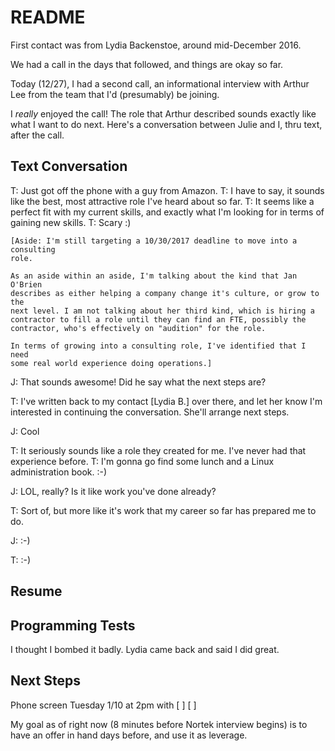 # README

First contact was from Lydia Backenstoe, around mid-December 2016.

We had a call in the days that followed, and things are okay so far.

Today (12/27), I had a second call, an informational interview with Arthur Lee
from the team that I'd (presumably) be joining.

I *really* enjoyed the call! The role that Arthur described sounds exactly like
what I want to do next. Here's a conversation between Julie and I, thru text,
after the call.


## Text Conversation

T: Just got off the phone with a guy from Amazon.
T: I have to say, it sounds like the best, most attractive role I've heard about so far.
T: It seems like a perfect fit with my current skills, and exactly what I'm
    looking for in terms of gaining new skills.
T: Scary :)

    [Aside: I'm still targeting a 10/30/2017 deadline to move into a consulting
    role.

    As an aside within an aside, I'm talking about the kind that Jan O'Brien
    describes as either helping a company change it's culture, or grow to the
    next level. I am not talking about her third kind, which is hiring a
    contractor to fill a role until they can find an FTE, possibly the
    contractor, who's effectively on "audition" for the role.

    In terms of growing into a consulting role, I've identified that I need
    some real world experience doing operations.]

J: That sounds awesome! Did he say what the next steps are?

T: I've written back to my contact [Lydia B.] over there, and let her know I'm
    interested in continuing the conversation. She'll arrange next steps.

J: Cool

T: It seriously sounds like a role they created for me. I've never had that
    experience before.
T: I'm gonna go find some lunch and a Linux administration book. :-)

J: LOL, really? Is it like work you've done already?

T: Sort of, but more like it's work that my career so far has prepared me to do.

J: :-)

T: :-)


## Resume


## Programming Tests

I thought I bombed it badly. Lydia came back and said I did great.

## Next Steps

Phone screen Tuesday 1/10 at 2pm with [    ] [    ] 

My goal as of right now (8 minutes before Nortek interview begins) is to have
an offer in hand days before, and use it as leverage.

